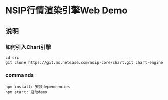# NSIP行情渲染引擎Web Demo

## 说明
### 如何引入Chart引擎
```
cd src
git clone https://git.ms.netease.com/nsip-core/chart.git chart-engine
```

### commands
```
npm install: 安装dependencies
npm start: 启动demo
```
